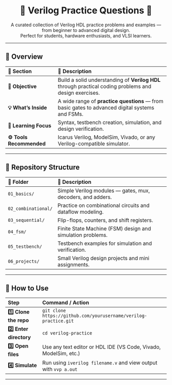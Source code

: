 <h1 align="center">🔰 Verilog Practice Questions 🔰</h1>

<p align="center">
A curated collection of Verilog HDL practice problems and examples — from beginner to advanced digital design.<br>
Perfect for students, hardware enthusiasts, and VLSI learners.
</p>

---

## 📘 Overview

| 🧩 Section | 📖 Description |
|:-----------|:----------------|
| **🎯 Objective** | Build a solid understanding of **Verilog HDL** through practical coding problems and design exercises. |
| **💡 What’s Inside** | A wide range of **practice questions** — from basic gates to advanced digital systems and FSMs. |
| **🧠 Learning Focus** | Syntax, testbench creation, simulation, and design verification. |
| **⚙️ Tools Recommended** | Icarus Verilog, ModelSim, Vivado, or any Verilog-compatible simulator. |

---

## 📂 Repository Structure

| 📁 Folder | 📜 Description |
|:----------|:----------------|
| `01_basics/` | Simple Verilog modules — gates, mux, decoders, and adders. |
| `02_combinational/` | Practice on combinational circuits and dataflow modeling. |
| `03_sequential/` | Flip-flops, counters, and shift registers. |
| `04_fsm/` | Finite State Machine (FSM) design and simulation problems. |
| `05_testbench/` | Testbench examples for simulation and verification. |
| `06_projects/` | Small Verilog design projects and mini assignments. |

---

## 🚀 How to Use

| Step | Command / Action |
|:-----|:----------------|
| **1️⃣ Clone the repo** | `git clone https://github.com/yourusername/verilog-practice.git` |
| **2️⃣ Enter directory** | `cd verilog-practice` |
| **3️⃣ Open files** | Use any text editor or HDL IDE (VS Code, Vivado, ModelSim, etc.) |
| **4️⃣ Simulate** | Run using `iverilog filename.v` and view output with `vvp a.out` |

---

